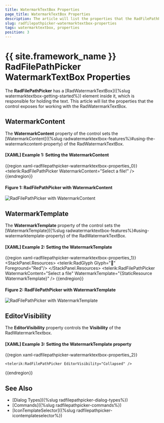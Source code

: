 ```yaml
---
title: WatermarkTextBox Properties
page_title: WatermarkTextBox Properties
description: The article will list the properties that the RadFilePathPicker control exposes for controlling the behavior of the RadWatermarkTextBox inside it.
slug: radfilepathpicker-watermarktextbox-properties
tags: watermarktextbox, properties
position: 3
---
```


# {{ site.framework_name }} RadFilePathPicker WatermarkTextBox Properties

The __RadFilePathPicker__ has a [RadWatermarkTextBox]({%slug watermarktextbox-getting-started%}) element inside it, which is responsible for holding the text. This article will list the properties that the control exposes for working with the RadWatermarkTextBox.

## WatermarkContent

The __WatermarkContent__ property of the control sets the [WatermarkContent]({%slug radwatermarktextbox-features%}#using-the-watermarkcontent-property) of the RadWatermarkTextBox. 

#### __[XAML] Example 1: Setting the WatermarkContent__
{{region xaml-radfilepathpicker-watermarktextbox-properties_0}}
	<telerik:RadFilePathPicker WatermarkContent="Select a file!" />
{{endregion}}

#### __Figure 1: RadFilePathPicker with WatermarkContent__
![RadFilePathPicker with WatermarkContent](images/FilePathPicker_WatermarkContent.png)

## WatermarkTemplate

The __WatermarkTemplate__ property of the control sets the [WatermarkTemplate]({%slug radwatermarktextbox-features%}#using-watermarktemplate-property) of the RadWatermarkTextBox.

#### __[XAML] Example 2: Setting the WatermarkTemplate__
{{region xaml-radfilepathpicker-watermarktextbox-properties_1}}
	<StackPanel>
        <StackPanel.Resources>
            <DataTemplate x:Key="WatermarkTemplate">
                <StackPanel Orientation="Horizontal">
                    <TextBlock Text="{Binding}" Margin="0 0 5 0" />
                    <telerik:RadGlyph Glyph="&#xe403;" Foreground="Red"/>
                </StackPanel>
            </DataTemplate>
        </StackPanel.Resources>
        <telerik:RadFilePathPicker WatermarkContent="Select a file" WatermarkTemplate="{StaticResource WatermarkTemplate}" />
    </StackPanel>
{{endregion}}

#### __Figure 2: RadFilePathPicker with WatermarkTemplate__
![RadFilePathPicker with WatermarkTemplate](images/FilePathPicker_WatermarkTemplate.png)

## EditorVisibility

The __EditorVisibility__ property controls the __Visibility__ of the RadWatermarkTextbox. 

#### __[XAML] Example 3: Setting the WatermarkTemplate property__
{{region xaml-radfilepathpicker-watermarktextbox-properties_2}}

    <telerik:RadFilePathPicker EditorVisibility="Collapsed" />
{{endregion}}

## See Also

* [Dialog Types]({%slug radfilepathpicker-dialog-types%})
* [Commands]({%slug radfilepathpicker-commands%})
* [IconTemplateSelector]({%slug radfilepathpicker-icontemplateselector%})